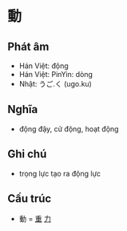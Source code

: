 # 動

## Phát âm
* Hán Việt: động
* Hán Việt: PinYin: dòng
* Nhật: うご.く (ugo.ku)

## Nghĩa
* động đậy, cử động, hoạt động

## Ghi chú
* trọng lực tạo ra động lực

## Cấu trúc
* 動 = [重](重.md) [力](力.md)

<script>window.HANZI_FIELD='動';</script>